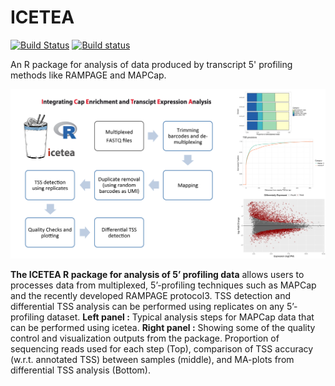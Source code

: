# ICETEA

[![Build Status](https://travis-ci.org/vivekbhr/icetea.svg?branch=master)](https://travis-ci.org/vivekbhr/icetea)
[![Build status](https://ci.appveyor.com/api/projects/status/58od90th3qg5o7f0/branch/master?svg=true)](https://ci.appveyor.com/project/vivekbhr/icetea/branch/master)

An R package for analysis of data produced by transcript 5' profiling methods like RAMPAGE and MAPCap.

![icetea_logo](./icetea_front.png)

**The ICETEA R package for analysis of 5’ profiling data** allows users to processes data from multiplexed, 
5’-profiling techniques such as MAPCap and the recently developed RAMPAGE protocol3. TSS detection and 
differential TSS analysis can be performed using replicates on any 5’-profiling dataset. 
**Left panel :**  Typical analysis steps for MAPCap data that can be performed using icetea. 
**Right panel :** Showing some of the quality control and visualization outputs from the package. 
Proportion of sequencing reads used for each step (Top), comparison of TSS accuracy (w.r.t. annotated TSS) 
between samples (middle), and MA-plots from differential TSS analysis (Bottom).
